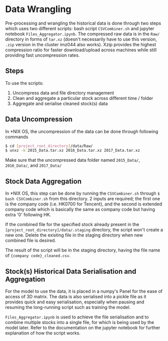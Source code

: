 # Data Wrangling

Pre-processing and wrangling the historical data is done through two steps which uses two different scripts: bash script `CSVCombiner.sh` and jupyter notebook `Files_Aggregator.ipynb`. The compressed raw data is in the `Raw/` directory in forms of `tar.xz` (doesn't necessarily have to use this version, `.zip` version in the cluster imz044 also works). Xzip provides the highest compression ratio for faster download/upload across machines while still providing fast uncompression rates.

## Steps

To use the scripts:
1. Uncompress data and file directory management
2. Clean and aggregate a particular stock across different time / folder
3. Aggregate and serialise cleaned stock(s) data

## Data Uncompression

In \*NIX OS, the uncompression of the data can be done through following commands
```bash
$ cd [project_root_directory]/data/Raw/
$ unxz -k 2015_Data.tar.xz 2016_Data.tar.xz 2017_Data.tar.xz
```

Make sure that the uncompressed data folder named `2015_Data/`, `2016_Data/`, and `2017_Data/`

## Stock Data Aggregation
In \*NIX OS, this step can be done by running the `CSVCombiner.sh` through `$ bash CSVCombiner.sh` from this directory. 2 inputs are required; the first one is the company code (i.e. HK0700 for Tencent), and the second is extended company code which is basically the same as company code but having extra '0' following HK.

If the combined file for the specified stock already present in the `[project_root_directory]/data/.staging` directory, the script won't create a new one. Delete the existing file in the staging directory when new combined file is desired.

The result of the script will be in the staging directory, having the file name of `{company code}_cleaned.csv`.

## Stock(s) Historical Data Serialisation and Aggregation
For the model to use the data, it is placed in a numpy's Panel for the ease of access of 3D matrix. The data is also serialised into a pickle file as it provides quick and easy serialisation, especially when pausing and resuming the long-running script such as training the model.

`Files_Aggregator.ipynb` is used to achieve the file serialisation and to combine multiple stocks into a single file, for which is being used by the model later. Refer to the documentation on the jupyter notebook for further explanation of how the script works.
